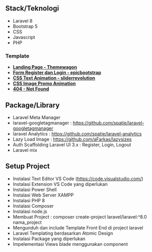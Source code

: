 ## Stack/Teknologi
- Laravel 8
- Bootstrap 5
- CSS 
- Javascript
- PHP

### Template
- **[Landing Page - Themewagon](https://themewagon.com/themes/free-bootstrap-5-html5-web-hosting-template-greenhost/)**
- **[Form Register dan Login - epicbootstrap](https://epicbootstrap.com/snippets/registration)**
- **[CSS Text Animation - sliderrevolution](https://www.sliderrevolution.com/resources/css-text-animation/)**
- **[CSS Image Promo Animation](https://blog.hubspot.com/website/css-animation-examples/)**
- **[404 - Not Found](https://dev.to/stackfindover/35-html-404-page-templates-5bge/)**

## Package/Library
- Laravel Meta Manager
- laravel-googletagmanager : https://github.com/spatie/laravel-googletagmanager
- laravel Analytics : https://github.com/spatie/laravel-analytics
- Lazy Load Image : https://github.com/aFarkas/lazysizes
- Auth Scaffolding Laravel UI 3.x : Register, Login, Logout
- Laravel mix

## Setup Project
- Instalasi Text Editor VS Code (https://code.visualstudio.com/)
- Instalasi Extension VS Code yang diperlukan
- Instalasi Power Shell
- Instalasi Web Server XAMPP
- Instalasi PHP 8
- Instalasi Composer
- Instalasi node.js
- Membuat Project : composer create-project laravel/laravel:^8.0 nama_project
- Mengunduh dan include Template Front End di project laravel
- Laravel Templating berdasarkan Atomic Design
- Instalasi Package yang diperlukan
- Impelementasi Views blade menggunakan component